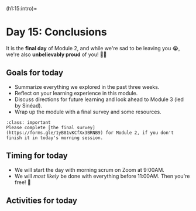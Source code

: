 (h1:15:intro)=
# Day 15: Conclusions

It is the **final day** of Module 2, and while we're sad to be leaving you 😭, we're also **unbelievably proud** of you! 👏💯



## Goals for today

- Summarize everything we explored in the past three weeks.
- Reflect on your learning experience in this module.
- Discuss directions for future learning and look ahead to Module 3 (led by Sinéad).
- Wrap up the module with a final survey and some resources.

```{admonition} Milestone (last one, promise!)
:class: important
Please complete [the final survey](https://forms.gle/1yB81vKCfXx3BRNB9) for Module 2, if you don't finish it in today's morning session.
```



## Timing for today

- We will start the day with morning scrum on Zoom at 9:00AM.
- We will _most likely_ be done with everything before 11:00AM. 
Then you're free! 🎈



## Activities for today

```{tableofcontents}
```


